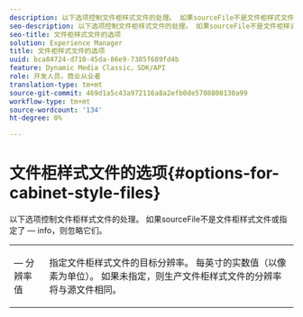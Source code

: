 ```yaml
---
description: 以下选项控制文件柜样式文件的处理。 如果sourceFile不是文件柜样式文件或指定了 — info，则忽略它们。
seo-description: 以下选项控制文件柜样式文件的处理。 如果sourceFile不是文件柜样式文件或指定了 — info，则忽略它们。
seo-title: 文件柜样式文件的选项
solution: Experience Manager
title: 文件柜样式文件的选项
uuid: bca84724-d710-45da-86e9-7385f689fd4b
feature: Dynamic Media Classic，SDK/API
role: 开发人员，商业从业者
translation-type: tm+mt
source-git-commit: 469d1a5c43a972116a8a2efb0de5708800130a99
workflow-type: tm+mt
source-wordcount: '134'
ht-degree: 0%

---
```



# 文件柜样式文件的选项{#options-for-cabinet-style-files}

以下选项控制文件柜样式文件的处理。 如果sourceFile不是文件柜样式文件或指定了 — info，则忽略它们。

<table id="simpletable_332B78DDEB6540708844AB54AE321F9B"> 
 <tr class="strow"> 
  <td class="stentry"> <p><span class="codeph"> — 分辨率 <span class="varname"> 值</span></span> </p> </td> 
  <td class="stentry"> <p>指定文件柜样式文件的目标分辨率。 每英寸的实数值（以像素为单位）。 如果未指定，则生产文件柜样式文件的分辨率将与源文件相同。 </p></td> 
 </tr> 
</table>

